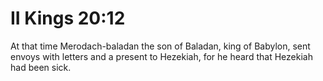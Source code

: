 # II Kings 20:12

At that time Merodach-baladan the son of Baladan, king of Babylon, sent envoys with letters and a present to Hezekiah, for he heard that Hezekiah had been sick.
